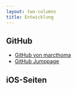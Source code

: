```yaml
---
layout: two-columns
title: Entwicklung
---
```


## GitHub
- [GitHub von marcthoma](https://github.com/marcthoma/)
- [GitHub Jumppage](https://github.com/marcthoma/jumppage)


<!--SPALTE2-->

## iOS-Seiten
